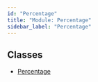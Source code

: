 ```yaml
---
id: "Percentage"
title: "Module: Percentage"
sidebar_label: "Percentage"
---
```


## Classes

- [Percentage](../../../../../../classes/API/Entities/Asset/TransferRestrictions/Percentage/Percentage.md)
